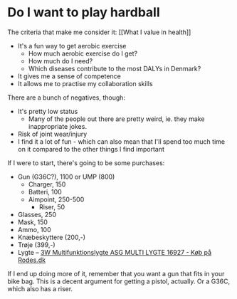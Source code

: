 # Do I want to play hardball
The criteria that make me consider it:
[[What I value in health]]

* It's a fun way to get aerobic exercise
	* How much aerobic exercise do I get?
	* How much do I need?
	* Which diseases contribute to the most DALYs in Denmark?
* It gives me a sense of competence
* It allows me to practise my collaboration skills

There are a bunch of negatives, though:
* It's pretty low status
	* Many of the people out there are pretty weird, ie. they make inappropriate jokes.
* Risk of joint wear/injury
* I find it a lot of fun - which can also mean that I'll spend too much time on it compared to the other things I find important 

If I were to start, there's going to be some purchases:
* Gun (G36C?), 1100 or UMP (800)
	* Charger, 150
	* Batteri, 100
	* Aimpoint, 250-500
		* Riser, 50
* Glasses, 250
* Mask, 150
* Ammo, 100
* Knæbeskyttere (200,-)
* Trøje (399,-)
* Lygte – [3W Multifunktionslygte  ASG MULTI LYGTE 16927 - Køb på Rodes.dk](https://www.rodes.dk/3w-multifunktionslygte.html)


If I end up doing more of it, remember that you want a gun that fits in your bike bag. This is a decent argument for getting a pistol, actually. Or a G36C, which also has a riser.

<!-- #Life -->

<!-- {BearID:1C9720F2-EBF4-450C-A4AD-4341FBB51002-15756-000013035370EDE0} -->

